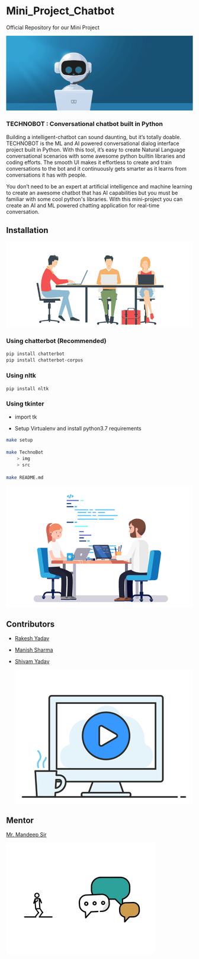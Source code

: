 # Mini_Project_Chatbot
Official Repository for our Mini Project

![](TechnoBot/img/gig_chatbot.gif)


### TECHNOBOT : Conversational chatbot built in Python 

Building a intelligent-chatbot can sound daunting, but it’s totally doable. TECHNOBOT is the ML  and AI powered conversational
 dialog interface project built in Python. With this tool, it’s easy to create Natural Language conversational scenarios with some
  awesome python builtin libraries  and coding efforts.
The smooth UI makes it effortless to create and train conversations to the bot and it continuously gets smarter as it learns from
 conversations it has with people.

You don’t need to be an expert at artificial intelligence and machine learning to create an awesome chatbot that has AI capabilities but you must be familiar with some cool python's libraries.
With this mini-project you can create an AI and ML powered chatting application for real-time conversation.

## Installation
   ![](TechnoBot/img/homepage-hero-team.gif)

### Using chatterbot (Recommended) 
```sh
pip install chatterbot
pip install chatterbot-corpus
```

### Using nltk
```sh
pip install nltk
```
### Using tkinter

* import tk

* Setup Virtualenv and install python3.7 requirements
```sh
make setup

make TechnoBot 
    > img 
    > src

make README.md

```

   ![](TechnoBot/img/DeveloperAnimation_.gif)
  
## Contributors

 - [Rakesh Yadav](https://github.com/gfobiyatechnical)

 - [Manish Sharma](https://github.com/manish2407)
 
 - [Shivam Yadav](https://github.com/shivamyadav37)
 
    ![](TechnoBot/img/cebe7a632ffc16eb9fb3fecb168cb6ab.gif)
 
 


## Mentor 
[Mr. Mandeep Sir](https://github.com/Mandeep-Singh7696)


   ![](TechnoBot/img/funny_animation.gif)
